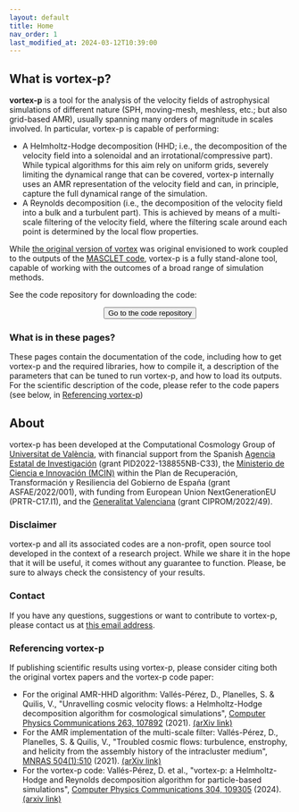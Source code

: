 ```yaml
---
layout: default
title: Home
nav_order: 1
last_modified_at: 2024-03-12T10:39:00
---
```


## What is vortex-p?

<b>vortex-p</b> is a tool for the analysis of the velocity fields of astrophysical simulations of different nature (SPH, moving-mesh, meshless, etc.; but also grid-based AMR), usually spanning many orders of magnitude in scales involved. In particular, vortex-p is capable of performing:

- A Helmholtz-Hodge decomposition (HHD; i.e., the decomposition of the velocity field into a solenoidal and an irrotational/compressive part). While typical algorithms for this aim rely on uniform grids, severely limiting the dynamical range that can be covered, vortex-p internally uses an AMR representation of the velocity field and can, in principle, capture the full dynamical range of the simulation.
- A Reynolds decomposition (i.e., the decomposition of the velocity field into a bulk and a turbulent part). This is achieved by means of a multi-scale filtering of the velocity field, where the filtering scale around each point is determined by the local flow properties.


While [the original version of vortex](https://www.sciencedirect.com/science/article/pii/S0010465521000394?via%3Dihub) was original envisioned to work coupled to the outputs of the [MASCLET code](https://academic.oup.com/mnras/article/352/4/1426/1077772), vortex-p is a fully stand-alone tool, capable of working with the outcomes of a broad range of simulation methods.

See the code repository for downloading the code:

<center><button type="button" name="button" class="btn" onclick="location.href='https://github.com/dvallesp/vortex-p';">Go to the code repository</button></center>

### What is in these pages?

These pages contain the documentation of the code, including how to get vortex-p and the required libraries, how to compile it, a description of the parameters that can be tuned to run vortex-p, and how to load its outputs. For the scientific description of the code, please refer to the code papers (see below, in [Referencing vortex-p](#referencing-vortex-p))

## About

vortex-p has been developed at the Computational Cosmology Group of [Universitat de València](https://www.uv.es), with financial support from the Spanish [Agencia Estatal de Investigación](https://www.aei.gob.es/) (grant PID2022-138855NB-C33), the [Ministerio de Ciencia e Innovación (MCIN)](https://www.ciencia.gob.es/) within the Plan de Recuperación, Transformación y Resiliencia del Gobierno de España (grant ASFAE/2022/001), with funding from European Union NextGenerationEU (PRTR-C17.I1), and the [Generalitat Valenciana](https://ceice.gva.es/es/web/ciencia) (grant CIPROM/2022/49).

### Disclaimer

vortex-p and all its associated codes are a non-profit, open source tool developed in the context of a research project. While we share it in the hope that it will be useful, it comes without any guarantee to function. Please, be sure to always check the consistency of your results.

### Contact

If you have any questions, suggestions or want to contribute to vortex-p, please contact us at [this email address](mailto:david.valles-perez@uv.es).

### Referencing vortex-p

If publishing scientific results using vortex-p, please consider citing both the original vortex papers and the vortex-p code paper:

- For the original AMR-HHD algorithm: Vallés-Pérez, D., Planelles, S. & Quilis, V., "Unravelling cosmic velocity flows: a Helmholtz-Hodge decomposition algorithm for cosmological simulations", [Computer Physics Communications 263, 107892](https://doi.org/10.1016/j.cpc.2021.107892) (2021). [(arXiv link)](https://arxiv.org/abs/2102.06217)
- For the AMR implementation of the multi-scale filter: Vallés-Pérez, D., Planelles, S. & Quilis, V., "Troubled cosmic flows: turbulence, enstrophy, and helicity from the assembly history of the intracluster medium", [MNRAS 504(1):510](https://doi.org/10.1093/mnras/stab880) (2021). [(arXiv link)](https://arxiv.org/abs/2103.13449)
- For the vortex-p code: Vallés-Pérez, D. et al., "vortex-p: a Helmholtz-Hodge and Reynolds decomposition algorithm for particle-based simulations", [Computer Physics Communications 304, 109305](https://doi.org/10.1016/j.cpc.2024.109305) (2024). [(arxiv link)](https://arxiv.org/abs/2407.02562)
